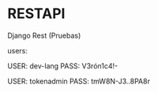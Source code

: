 # RESTAPI
 Django Rest (Pruebas)


users:

USER: dev-lang
PASS: V3rón1c4!-

USER: tokenadmin
PASS: tmW8N-J3..8PA8r
